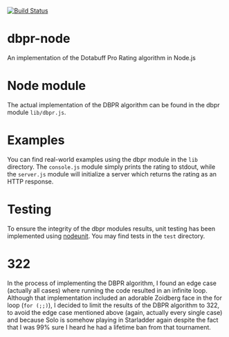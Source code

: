 [![Build Status](https://travis-ci.org/pstjean/dbpr-node.svg?branch=master)](https://travis-ci.org/pstjean/dbpr-node)

dbpr-node
=========

An implementation of the Dotabuff Pro Rating algorithm in Node.js

Node module
===========

The actual implementation of the DBPR algorithm can be found in the dbpr module `lib/dbpr.js`.

Examples
========

You can find real-world examples using the dbpr module in the `lib` directory. The `console.js` module simply prints the rating to stdout, while the `server.js` module will initialize a server which returns the rating as an HTTP response.

Testing
=======

To ensure the integrity of the dbpr modules results, unit testing has been implemented using [nodeunit](https://github.com/caolan/nodeunit). You may find tests in the `test` directory.

322
===

In the process of implementing the DBPR algorithm, I found an edge case (actually all cases) where running the code resulted in an infinite loop. Although that implementation included an adorable Zoidberg face in the for loop (`for (;;)`), I decided to limit the results of the DBPR algorithm to 322, to avoid the edge case mentioned above (again, actually every single case) and because Solo is somehow playing in Starladder again despite the fact that I was 99% sure I heard he had a lifetime ban from that tournament.
